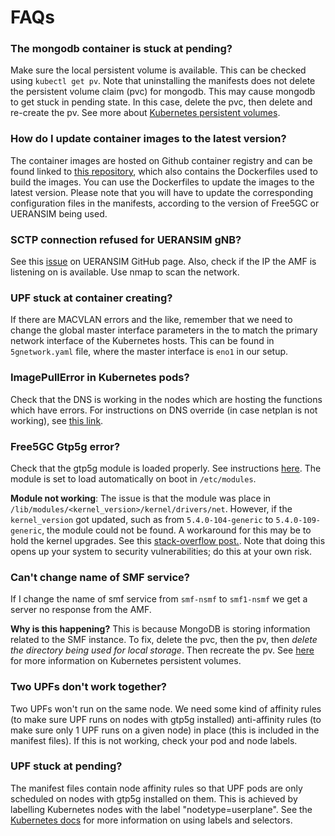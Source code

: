 # FAQs

### The mongodb container is stuck at pending?

Make sure the local persistent volume is available. This can be checked using `kubectl get pv`. Note that uninstalling the manifests does not delete the persistent volume claim (pvc) for mongodb. This may cause mongodb to get stuck in pending state. In this case, delete the pvc, then delete and re-create the pv. See more about [Kubernetes persistent volumes](https://kubernetes.io/docs/concepts/storage/persistent-volumes/).

### How do I update container images to the latest version?

The container images are hosted on Github container registry and can be found linked to [this repository](https://github.com/niloysh/free5gc-dockerfiles), which also contains the Dockerfiles used to build the images.
You can use the Dockerfiles to update the images to the latest version. Please note that you will have to update the corresponding configuration files in the manifests, according to the version of Free5GC or UERANSIM being used.

### SCTP connection refused for UERANSIM gNB?

See this [issue](https://github.com/aligungr/UERANSIM/issues/302) on UERANSIM GitHub page.
Also, check if the IP the AMF is listening on is available. Use nmap to scan the network.

### UPF stuck at container creating?

If there are MACVLAN errors and the like, remember that we need to change the global master interface parameters in the to match the primary network interface of the Kubernetes hosts. This can be found in `5gnetwork.yaml` file, where the master interface is `eno1` in our setup.

### ImagePullError in Kubernetes pods?

Check that the DNS is working in the nodes which are hosting the functions which have errors.
For instructions on DNS override (in case netplan is not working), see [this link](https://unix.stackexchange.com/questions/588658/override-ubuntu-20-04-dns-using-systemd-resolved).

### Free5GC Gtp5g error?

Check that the gtp5g module is loaded properly. See instructions [here](https://github.com/free5gc/gtp5g#compile). The module is set to load automatically on boot in `/etc/modules`. 
   
**Module not working**: The issue is that the module was place in `/lib/modules/<kernel_version>/kernel/drivers/net`. However, if the `kernel_version` got updated, such as from `5.4.0-104-generic` to `5.4.0-109-generic`, the module could not be found. A workaround for this may be to hold the kernel upgrades. See this [stack-overflow post.](https://askubuntu.com/questions/938494/how-to-i-prevent-ubuntu-from-kernel-version-upgrade-and-notification). Note that doing this opens up your system to security vulnerabilities; do this at your own risk.

### Can't change name of SMF service?

If I change the name of smf service from `smf-nsmf` to `smf1-nsmf` we get a server no response from the AMF.

**Why is this happening?** This is because MongoDB is storing information related to the SMF instance. To fix, delete the pvc, then the pv, then *delete the directory being used for local storage*. Then recreate the pv. See [here](https://kubernetes.io/docs/concepts/storage/persistent-volumes/) for more information on Kubernetes persistent volumes.

### Two UPFs don't work together?

Two UPFs won't run on the same node. We need some kind of affinity rules (to make sure UPF runs on nodes with gtp5g installed) anti-affinity rules (to make sure only 1 UPF runs on a given node) in place (this is included in the manifest files). If this is not working, check your pod and node labels.

### UPF stuck at pending?

The manifest files contain node affinity rules so that UPF pods are only scheduled on nodes with gtp5g installed on them. This is achieved by labelling Kubernetes nodes with the label "nodetype=userplane". See the [Kubernetes docs](https://kubernetes.io/docs/concepts/scheduling-eviction/assign-pod-node/) for more information on using labels and selectors.

